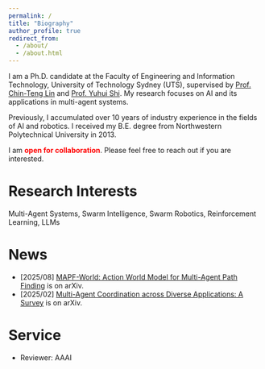 ```yaml
---
permalink: /
title: "Biography"
author_profile: true
redirect_from:
  - /about/
  - /about.html
---
```


I am a Ph.D. candidate at the Faculty of Engineering and Information Technology, University of Technology Sydney (UTS),
supervised by [Prof. Chin-Teng Lin](https://scholar.google.com/citations?user=nubkF1cAAAAJ) and [Prof. Yuhui Shi](https://scholar.google.com/citations?user=xSvAHWgAAAAJ).
My research focuses on AI and its applications in multi-agent systems.

Previously, I accumulated over 10 years of industry experience in the fields of AI and robotics.
I received my B.E. degree from Northwestern Polytechnical University in 2013.

I am **<span style="color:red">open for collaboration</span>**. Please feel free to reach out if you are interested.

# Research Interests

Multi-Agent Systems, Swarm Intelligence, Swarm Robotics, Reinforcement Learning, LLMs

# News

- [2025/08] [MAPF-World: Action World Model for Multi-Agent Path Finding](https://arxiv.org/pdf/2508.12087) is on arXiv.
- [2025/02] [Multi-Agent Coordination across Diverse Applications: A Survey](https://arxiv.org/pdf/2502.14743) is on arXiv.

# Service

- Reviewer: AAAI
